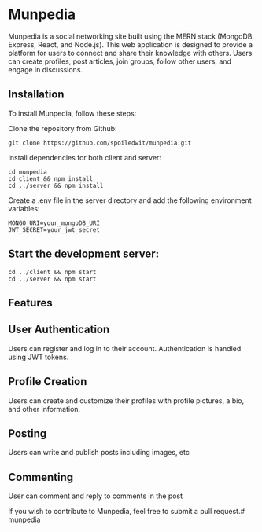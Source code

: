 # Munpedia  
Munpedia is a social networking site built using the MERN stack (MongoDB, Express, React, and Node.js). This web application is designed to provide a platform for users to connect and share their knowledge with others. Users can create profiles, post articles, join groups, follow other users, and engage in discussions.

## Installation  
To install Munpedia, follow these steps:  

Clone the repository from Github:  

`git clone https://github.com/spoiledwit/munpedia.git`    

Install dependencies for both client and server:  
  
`cd munpedia`    
`cd client && npm install`    
`cd ../server && npm install`    

Create a .env file in the server directory and add the following environment variables:  

`MONGO_URI=your_mongoDB_URI`    
`JWT_SECRET=your_jwt_secret`  

## Start the development server:    

`cd ../client && npm start`  
`cd ../server && npm start`  

## Features  

## User Authentication  
Users can register and log in to their account. Authentication is handled using JWT tokens.  

## Profile Creation  
Users can create and customize their profiles with profile pictures, a bio, and other information.  

## Posting  
Users can write and publish posts including images, etc  

## Commenting    
User can comment and reply to comments in the post  

If you wish to contribute to Munpedia, feel free to submit a pull request.#   m u n p e d i a  
 